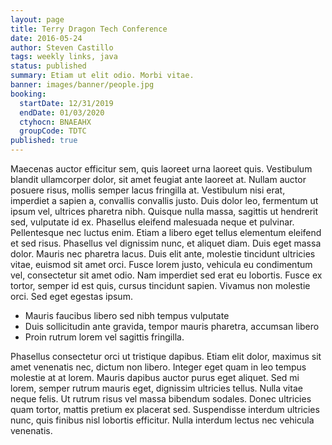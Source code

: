 ```yaml
---
layout: page
title: Terry Dragon Tech Conference
date: 2016-05-24
author: Steven Castillo
tags: weekly links, java
status: published
summary: Etiam ut elit odio. Morbi vitae.
banner: images/banner/people.jpg
booking:
  startDate: 12/31/2019
  endDate: 01/03/2020
  ctyhocn: BNAEAHX
  groupCode: TDTC
published: true
---
```

Maecenas auctor efficitur sem, quis laoreet urna laoreet quis. Vestibulum blandit ullamcorper dolor, sit amet feugiat ante laoreet at. Nullam auctor posuere risus, mollis semper lacus fringilla at. Vestibulum nisi erat, imperdiet a sapien a, convallis convallis justo. Duis dolor leo, fermentum ut ipsum vel, ultrices pharetra nibh. Quisque nulla massa, sagittis ut hendrerit sed, vulputate id ex. Phasellus eleifend malesuada neque et pulvinar. Pellentesque nec luctus enim.
Etiam a libero eget tellus elementum eleifend et sed risus. Phasellus vel dignissim nunc, et aliquet diam. Duis eget massa dolor. Mauris nec pharetra lacus. Duis elit ante, molestie tincidunt ultricies vitae, euismod sit amet orci. Fusce lorem justo, vehicula eu condimentum vel, consectetur sit amet odio. Nam imperdiet sed erat eu lobortis. Fusce ex tortor, semper id est quis, cursus tincidunt sapien. Vivamus non molestie orci. Sed eget egestas ipsum.

* Mauris faucibus libero sed nibh tempus vulputate
* Duis sollicitudin ante gravida, tempor mauris pharetra, accumsan libero
* Proin rutrum lorem vel sagittis fringilla.

Phasellus consectetur orci ut tristique dapibus. Etiam elit dolor, maximus sit amet venenatis nec, dictum non libero. Integer eget quam in leo tempus molestie at at lorem. Mauris dapibus auctor purus eget aliquet. Sed mi lorem, semper rutrum mauris eget, dignissim ultricies tellus. Nulla vitae neque felis. Ut rutrum risus vel massa bibendum sodales. Donec ultricies quam tortor, mattis pretium ex placerat sed. Suspendisse interdum ultricies nunc, quis finibus nisl lobortis efficitur. Nulla interdum lectus nec vehicula venenatis.
